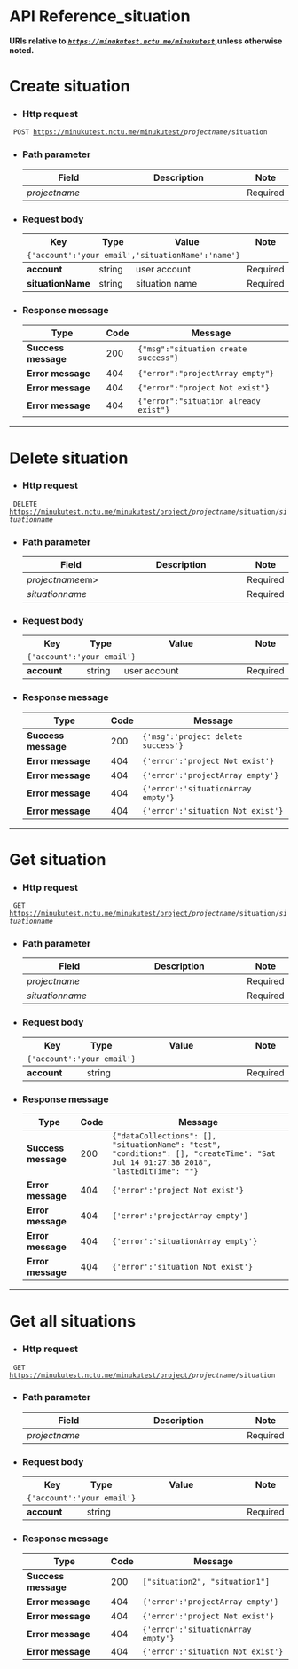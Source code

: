 API Reference_situation
===
**URIs relative to <em style='color:red'><code>https://minukutest.nctu.me/minukutest</code></em>,unless otherwise noted.**


# Create situation

- ### Http request 
<code> POST https://minukutest.nctu.me/minukutest/<em>projectname</em>/situation </code> 

- ### Path parameter 
 
     <table>
        <col width="40%">
        <col width="100%">
        <col width="30%">
        <thead>
            <tr>
                <th>Field</th>
                <th>Description</th>
                <th>Note</th>
            </tr>
        </thead>
        <tbody>
            <tr>
            <td><em>projectname</em></td>
                <td></td>
                <td>Required</td> 
            </tr>
        </tbody>
      </table>


- ### Request body
 
     <table>
        <col width="25%">
        <col width="15%">
        <col width="100%">
        <col width="15%">
        <thead>
            <tr>
                <th>Key</th>
                <th>Type</th>
                <th>Value</th>
                <th>Note</th>
            </tr>
            <tr><td colspan="4"><code>{'account':'your email','situationName':'name'}</code></td></tr>
        </thead>
            <tr>
            <td><b>account</b></td>
                <td>string</td>
                <td>user account</td>
                <td>Required</td>
            </tr>
            <tr>
            <td><b>situationName</b></td>
                <td>string</td>
                <td>situation name</td>
                <td>Required</td>
            </tr>
    </table>

- ### Response message

     <table>
        <thead>
            <tr>
                <th>Type</th>
                <th>Code</th>
                <th>Message</th>
            </tr>
        </thead>
        <tbody>
            <tr>
            <td><b>Success message</b></td>
                <td>200</td>
                <td><code>{"msg":"situation create success"}</code></td>
            </tr>
            <tr>
            <td><b>Error message</b></td>
                <td>404</td>
                <td><code>{"error":"projectArray empty"}</code></td>
            </tr>
            <tr>
            <td><b>Error message</b></td>
                <td>404</td>
                <td><code>{"error":"project Not exist"}</code></td>
            </tr>
            <tr>
            <td><b>Error message</b></td>
                <td>404</td>
                <td><code>{"error":"situation already exist"}</code></td>
            </tr>
        </tbody>
    </table>
    
---

# Delete situation

- ### Http request 
<code> DELETE https://minukutest.nctu.me/minukutest/project/<em>projectname</em>/situation/<em>situationname</em></code>

- ### Path parameter 
 
     <table>
        <col width="40%">
        <col width="100%">
        <col width="30%">
        <thead>
            <tr>
                <th>Field</th>
                <th>Description</th>
                <th>Note</th>
            </tr>
        </thead>
        <tbody>
            <tr>
            <td><em>projectname</em>em></td>
                <td></td>
                <td>Required</td> 
            </tr>
            <tr>
                <td><em>situationname<em></td>
                <td></td>
                <td>Required</td> 
            </tr>
        </tbody>
      </table>


- ### Request body
 
     <table>
        <col width="25%">
        <col width="15%">
        <col width="100%">
        <col width="15%">
        <thead>
            <tr>
                <th>Key</th>
                <th>Type</th>
                <th>Value</th>
                <th>Note</th>
            </tr>
            <tr><td colspan="4"><code>{'account':'your email'}</code></td></tr>
        </thead>
            <tr>
            <td><b>account</b></td>
                <td>string</td>
                <td>user account</td>
                <td>Required</td>
            </tr>
    </table>

- ### Response message

     <table>
        <thead>
            <tr>
                <th>Type</th>
                <th>Code</th>
                <th>Message</th>
            </tr>
        </thead>
        <tbody>
            <tr>
            <td><b>Success message</b></td>
                <td>200</td>
                <td colspan="4"><code>{'msg':'project delete success'}</code></td>
            </tr>
            <tr>
            <td><b>Error message</b></td>
                <td>404</td>
                <td colspan="4"><code>{'error':'project Not exist'}</code></td>
            </tr>
            <tr>
            <td><b>Error message</b></td>
                <td>404</td>
                <td colspan="4"><code>{'error':'projectArray empty'}</code></td>
            </tr>
            <tr>
            <td><b>Error message</b></td>
                <td>404</td>
                <td colspan="4"><code>{'error':'situationArray empty'}</code></td>
            </tr>
            <tr>
            <td><b>Error message</b></td>
                <td>404</td>
                <td colspan="4"><code>{'error':'situation Not exist'}</code></td>
            </tr>
        </tbody>
    </table>
    

---

# Get situation

- ### Http request 
<code> GET https://minukutest.nctu.me/minukutest/project/<em>projectname</em>/situation/<em>situationname</em></code>

- ### Path parameter 
 
     <table>
        <col width="40%">
        <col width="100%">
        <col width="30%">
        <thead>
            <tr>
                <th>Field</th>
                <th>Description</th>
                <th>Note</th>
            </tr>
        </thead>
        <tbody>
            <tr>
            <td><em>projectname</em></td>
                <td></td>
                <td>Required</td> 
            </tr>
            <tr>
            <td><em>situationname</em></td>
                <td></td>
                <td>Required</td> 
            </tr>
        </tbody>
      </table>


- ### Request body
 
     <table>
        <col width="25%">
        <col width="15%">
        <col width="100%">
        <col width="15%">
        <thead>
            <tr>
                <th>Key</th>
                <th>Type</th>
                <th>Value</th>
                <th>Note</th>
            </tr>
            <tr><td colspan="4"><code>{'account':'your email'}</code></td></tr>
        </thead>
            <tr>
            <td><b>account</b></td>
                <td>string</td>
                <td></td>
                <td>Required</td>
            </tr>
    </table>

- ### Response message

     <table>
        <thead>
            <tr>
                <th>Type</th>
                <th>Code</th>
                <th>Message</th>
            </tr>
        </thead>
        <tbody>
            <tr>
            <td><b>Success message</b></td>
                <td>200</td>
                <td colspan="4"><code>{"dataCollections": [], "situationName": "test", "conditions": [], "createTime": "Sat Jul 14 01:27:38 2018", "lastEditTime": ""}</code></td>
            </tr>
            <tr>
            <td><b>Error message</b></td>
                <td>404</td>
                <td colspan="4"><code>{'error':'project Not exist'}</code></td>
            </tr>
            <tr>
            <td><b>Error message</b></td>
                <td>404</td>
                <td colspan="4"><code>{'error':'projectArray empty'}</code></td>
            </tr>
            <tr>
            <td><b>Error message</b></td>
                <td>404</td>
                <td colspan="4"><code>{'error':'situationArray empty'}</code></td>
            </tr>
            <tr>
            <td><b>Error message</b></td>
                <td>404</td>
                <td colspan="4"><code>{'error':'situation Not exist'}</code></td>
            </tr>
        </tbody>
    </table>
    
---

# Get all situations

- ### Http request 
<code> GET https://minukutest.nctu.me/minukutest/project/<em>projectname</em>/situation</code>

- ### Path parameter 
 
     <table>
        <col width="40%">
        <col width="100%">
        <col width="30%">
        <thead>
            <tr>
                <th>Field</th>
                <th>Description</th>
                <th>Note</th>
            </tr>
        </thead>
        <tbody>
            <tr>
            <td><em>projectname</em></td>
                <td></td>
                <td>Required</td> 
            </tr>
        </tbody>
      </table>


- ### Request body
 
     <table>
        <col width="25%">
        <col width="15%">
        <col width="100%">
        <col width="15%">
        <thead>
            <tr>
                <th>Key</th>
                <th>Type</th>
                <th>Value</th>
                <th>Note</th>
            </tr>
            <tr><td colspan="4"><code>{'account':'your email'}</code></td></tr>
        </thead>
            <tr>
            <td><b>account</b></td>
                <td>string</td>
                <td></td>
                <td>Required</td>
            </tr>
    </table>

- ### Response message

     <table>
        <thead>
            <tr>
                <th>Type</th>
                <th>Code</th>
                <th>Message</th>
            </tr>
        </thead>
        <tbody>
            <tr>
            <td><b>Success message</b></td>
                <td>200</td>
                <td colspan="4"><code>["situation2", "situation1"]</code></td>
            </tr>
            <tr>
            <td><b>Error message</b></td>
                <td>404</td>
                <td colspan="4"><code>{'error':'projectArray empty'}</code></td>
            </tr>
            <tr>
            <td><b>Error message</b></td>
                <td>404</td>
                <td colspan="4"><code>{'error':'project Not exist'}</code></td>
            </tr>
            <tr>
            <td><b>Error message</b></td>
                <td>404</td>
                <td colspan="4"><code>{'error':'situationArray empty'}</code></td>
            </tr>
            <tr>
            <td><b>Error message</b></td>
                <td>404</td>
                <td colspan="4"><code>{'error':'situation Not exist'}</code></td>
            </tr>
        </tbody>
    </table>
